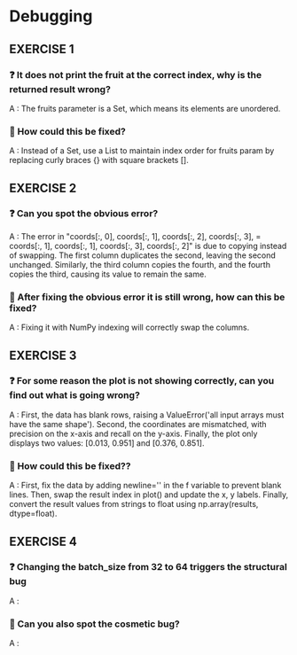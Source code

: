# Debugging

## EXERCISE 1
### ❓ It does not print the fruit at the correct index, why is the returned result wrong?
A : The fruits parameter is a Set, which means its elements are unordered.
### 🤔 How could this be fixed?
A : Instead of a Set, use a List to maintain index order for fruits param by replacing curly braces {} with square brackets [].

## EXERCISE 2
### ❓ Can you spot the obvious error?
A : The error in "coords[:, 0], coords[:, 1], coords[:, 2], coords[:, 3], = coords[:, 1], coords[:, 1], coords[:, 3], coords[:, 2]" is due to copying instead of swapping. The first column duplicates the second, leaving the second unchanged. Similarly, the third column copies the fourth, and the fourth copies the third, causing its value to remain the same.
### 🤔 After fixing the obvious error it is still wrong, how can this be fixed?
A : Fixing it with NumPy indexing will correctly swap the columns.

## EXERCISE 3
### ❓ For some reason the plot is not showing correctly, can you find out what is going wrong?
A : First, the data has blank rows, raising a ValueError('all input arrays must have the same shape'). Second, the coordinates are mismatched, with precision on the x-axis and recall on the y-axis. Finally, the plot only displays two values: [0.013, 0.951] and [0.376, 0.851].
### 🤔 How could this be fixed??
A : First, fix the data by adding newline='' in the f variable to prevent blank lines. Then, swap the result index in plot() and update the x, y labels. Finally, convert the result values from strings to float using np.array(results, dtype=float).

## EXERCISE 4
### ❓ Changing the batch_size from 32 to 64 triggers the structural bug
A :
### 🤔 Can you also spot the cosmetic bug?
A : 